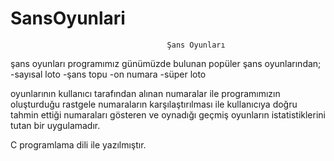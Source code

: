 # SansOyunlari
 
                                    
                                       Şans Oyunları 

 şans oyunları programımız günümüzde bulunan popüler şans oyunlarından;
  -sayısal loto
  -şans topu
  -on numara
  -süper loto
  
 oyunlarının kullanıcı tarafından alınan numaralar ile programımızın oluşturduğu rastgele numaraların
 karşılaştırılması ile kullanıcıya doğru tahmin ettiği numaraları gösteren ve oynadığı geçmiş oyunların 
 istatistiklerini tutan bir uygulamadır.
 
 C programlama dili ile yazılmıştır.
